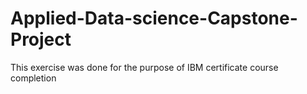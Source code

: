 # Applied-Data-science-Capstone-Project
This exercise was done for the purpose of IBM certificate course completion 
